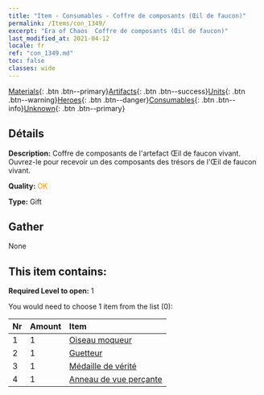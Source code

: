 ```yaml
---
title: "Item - Consumables - Coffre de composants (Œil de faucon)"
permalink: /Items/con_1349/
excerpt: "Era of Chaos  Coffre de composants (Œil de faucon)"
last_modified_at: 2021-04-12
locale: fr
ref: "con_1349.md"
toc: false
classes: wide
---
```

 [Materials](/fr/Items/){: .btn .btn--primary}[Artifacts](/fr/Items/Artifacts/){: .btn .btn--success}[Units](/fr/Items/Units/){: .btn .btn--warning}[Heroes](/fr/Items/Heroes/){: .btn .btn--danger}[Consumables](/fr/Items/Consumables/){: .btn .btn--info}[Unknown](/fr/Items/Unknown/){: .btn .btn--primary}

## Détails
 **Description:** Coffre de composants de l'artefact Œil de faucon vivant. Ouvrez-le pour recevoir un des composants des trésors de l'Œil de faucon vivant.

 **Quality:** <span style="color: #FF8C00">OK</span>

 **Type:** Gift

## Gather

  None

## This item contains:

 **Required Level to open:** 1

 You would need to choose 1 item from the list (0):

  | Nr | Amount |     Item    |
  |:---|:-------|:------------|
  | 1 | 1 | [Oiseau moqueur](/fr/Items/art_132/) | 
  | 2 | 1 | [Guetteur](/fr/Items/art_133/) | 
  | 3 | 1 | [Médaille de vérité](/fr/Items/art_134/) | 
  | 4 | 1 | [Anneau de vue perçante](/fr/Items/art_135/) | 
